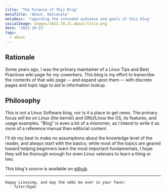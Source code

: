 ```yaml
---
title: 'The Purpose of This Blog'
metaTitle: 'About, Rationale'
metaDesc: 'regarding the intended audience and goals of this blog'
socialImage: images/2022.10.21.about/title.png
date: '2022-10-21'
tags:
  - about
---
```


## Rationale

Some years ago, I was the primary maintainer of a Linux Tips and Best Practices
wiki page for my coworkers.  This blog is my effort to transcribe the contents
of that wiki page -- and expand upon them -- with discrete pages and topic tags to
aid in information lookup.

## Philosophy

This is not a Linux Software blog, nor is it a place to get news.  The primary
focus will be on Linux (the kernel) and GNU/Linux the OS, its features, and
usage examples.  "Blog" is even a bit of a misnomer, as I intend to write it as
more of a reference manual than editorial content.

I'll do my best to make no assumptions about the knowledge level of the reader,
and always start with the basics; while most of the topics are geared toward
helping beginners learn the most important fundamentals, I hope they will be
thorough enough for even Linux veterans to learn a thing or two.

This blog's source is available on [github](https://github.com/EgonSpengler/no-comment-blog/).

---
```
Happy Linuxing, and may the odds be ever in your favor.
  - Tyler/Egon
```
